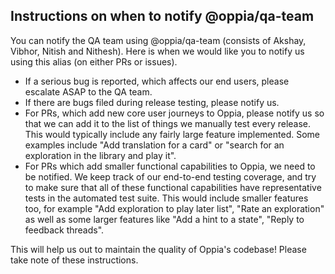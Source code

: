 ## Instructions on when to notify @oppia/qa-team
You can notify the QA team using @oppia/qa-team (consists of Akshay, Vibhor, Nitish and Nithesh).   Here is when we would like you to notify us using this alias (on either PRs or issues). 
- If a serious bug is reported, which affects our end users, please escalate ASAP to the QA team.
- If there are bugs filed during release testing, please notify us.
- For PRs, which add new core user journeys to Oppia, please notify us so that we can add it to the list of things we manually test every release. This would typically include any fairly large feature implemented. Some examples include "Add translation for a card" or "search for an exploration in the library and play it".
- For PRs which add smaller functional capabilities to Oppia, we need to be notified. We keep track of our end-to-end testing coverage, and try to make sure that all of these functional capabilities have representative tests in the automated test suite. This would include smaller features too, for example "Add exploration to play later list", "Rate an exploration" as well as some larger features like "Add a hint to a state", "Reply to feedback threads". 

This will help us out to maintain the quality of Oppia's codebase! Please take note of these instructions.